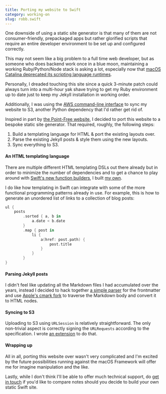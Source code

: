 ```yaml
---
title: Porting my website to Swift
category: working-on
slug: robb.swift
---
```


One downside of using a static site generator is that many of them are not consumer-friendly, prepackaged apps but rather glorified scripts that require an entire developer environment to be set up and configured correctly.

This may not seem like a big problem to a full time web developer, but as someone who does backend work once in a blue moon, maintaining a working Ruby/Python/Node stack is asking a lot, especially now that [macOS Catalina deprecated its scripting language runtimes][deprecation]. 

Personally, I dreaded touching this site since a quick 3-minute patch could always turn into a multi-hour yak shave trying to get my Ruby environment up to date just to keep my Jekyll installation in working order.

Additionally, I was using the [AWS command-line interface][aws-cli] to sync my website to S3, another Python dependency that I'd rather get rid of.

Inspired in part by [the Point-Free website][pointfree], I decided to port this website to a bespoke static site generator. That required, roughly, the following steps:

1. Build a templating language for HTML & port the existing layouts over.
1. Parse the existing Jekyll posts & style them using the new layouts.
1. Sync everything to S3.

#### An HTML templating language

There are multiple different HTML templating DSLs out there already but in order to minimize the number of dependencies and to get a chance to play around with [Swift's new function builders][function-builders], I built [my own][HTML-DSL].

I do like how templating in Swift can integrate with some of the more functional programming patterns already in use. For example, this is how to generate an unordered list of links to a collection of blog posts:

```swift
ul {
    posts
        .sorted { a, b in
            a.date < b.date
        }
        .map { post in
            li {
                a(href: post.path) {
                    post.title
                }
            }
        }
}
```

#### Parsing Jekyll posts

I didn't feel like updating all the Markdown files I had accumulated over the years, instead I decided to hack together [a simple parser][parser] for the frontmatter and use [Apple's cmark fork][cmark] to traverse the Markdown body and convert it to HTML nodes.

#### Syncing to S3

Uploading to S3 using `URLSession` is relatively straightforward. The only non-trivial aspect is correctly signing the `URLRequests` according to the specification. I wrote [an extension][URLRequest+AWS] to do that.

#### Wrapping up

All in all, porting this website over wasn't very complicated and I'm excited by the future possibilities running against the macOS Framework will offer me for imagine manipulation and the like.

Lastly, while I don't think I'll be able to offer much technical support, do [get in touch][DLX] if you'd like to compare notes should you decide to build your own static Swift site.

[aws-cli]: https://aws.amazon.com/cli/
[deprecation]: https://developer.apple.com/documentation/macos_release_notes/macos_catalina_10_15_release_notes?language=objc#3318248
[pointfree]: https://github.com/pointfreeco/pointfreeco
[function-builders]: https://github.com/apple/swift-evolution/blob/9992cf3c11c2d5e0ea20bee98657d93902d5b174/proposals/XXXX-function-builders.md
[HTML-DSL]: http://github.com/robb/HTML-DSL
[parser]: https://github.com/robb/robb.swift/blob/6638991982f768637a0e365c41044a7f47d288eb/Sources/robb.swift/Generators/JekyllPostGenerator.swift#L54-L86
[cmark]: https://github.com/apple/swift-cmark
[URLRequest+AWS]: https://github.com/robb/URLRequest-AWS
[DLX]: https://twitter.com/DLX
